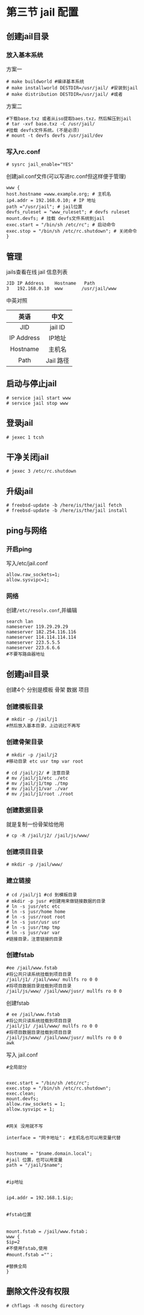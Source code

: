 # 第三节 jail 配置

## 创建jail目录

### 放入基本系统

方案一

```
# make buildworld #编译基本系统
# make installworld DESTDIR=/usr/jail/ #安装到jail
# make distribution DESTDIR=/usr/jail/ #或者
```

方案二

```
#下载base.txz 或者从iso提取baes.txz，然后解压到jail
# tar -xvf base.txz -C /usr/jail/
#挂载 devfs文件系统。(不是必须)
# mount -t devfs devfs /usr/jail/dev
```

### 写入rc.conf

```
# sysrc jail_enable="YES"
```

创建jail.conf文件(可以写进rc.conf但这样便于管理)

```
www {
host.hostname =www.example.org; # 主机名
ip4.addr = 192.168.0.10; # IP 地址
path ="/usr/jail"; # jail位置
devfs_ruleset = "www_ruleset"; # devfs ruleset
mount.devfs; # 挂载 devfs文件系统到jail
exec.start = "/bin/sh /etc/rc"; # 启动命令
exec.stop = "/bin/sh /etc/rc.shutdown"; # 关闭命令
}
```

## 管理

jails查看在线 jail 信息列表

```
JID IP Address    Hostname   Path
3   192.168.0.10  www       /usr/jail/www
```

中英对照

| 英语        | 中文    |
|:----------:|:-------:|
| JID        | jail ID |
| IP Address | IP地址    |
| Hostname   | 主机名     |
| Path       | Jail 路径 |


## 启动与停止jail

```
# service jail start www
# service jail stop www
```

## 登录jail

```
# jexec 1 tcsh
```

## 干净关闭jail

```
# jexec 3 /etc/rc.shutdown
```

## 升级jail

```
# freebsd-update -b /here/is/the/jail fetch
# freebsd-update -b /here/is/the/jail install
```

## ping与网络

### 开启ping

写入/etc/jail.conf

```
allow.raw_sockets=1;
allow.sysvipc=1;
```

### 网络

创建`/etc/resolv.conf`,并编辑

```
search lan
nameserver 119.29.29.29
nameserver 182.254.116.116
nameserver 114.114.114.114
nameserver 223.5.5.5
nameserver 223.6.6.6
#不要写路由器地址
```

## 创建jail目录

创建4个 分别是模板 骨架 数据 项目

### 创建模板目录

```
# mkdir -p /jail/j1
#然后放入基本目录，上边说过不再写
```

### 创建骨架目录

```
# mkdir -p /jail/j2
#移动目录 etc usr tmp var root
```

```
# cd /jail/j2/ # 注意目录
# mv /jail/j1/etc ./etc
# mv /jail/j1/tmp ./tmp
# mv /jail/j1/var ./var
# mv /jail/j1/root ./root
```

### 创建数据目录

就是复制一份骨架给他用 

`# cp -R /jail/j2/ /jail/js/www/`

### 创建项目目录

```
# mkdir -p /jail/www/
```

### 建立链接

```
# cd /jail/j1 #cd 到模板目录
# mkdir -p jusr #创建用来做链接数据的目录
# ln -s jusr/etc etc
# ln -s jusr/home home
# ln -s jusr/root root
# ln -s jusr/usr usr
# ln -s jusr/tmp tmp
# ln -s jusr/var var
#链接目录，注意链接的目录
```

### 创建fstab

```
#ee /jail/www.fstab
#将公共只读系统挂载到项目目录
/jail/j1/ /jail/www/ mullfs ro 0 0
#将项目数据目录挂载到项目目录
/jail/js/www/ /jail/www/jusr/ mullfs ro 0 0
```

创建fstab

```
# ee /jail/www.fstab
#将公共只读系统挂载到项目目录
/jail/j1/ /jail/www/ mullfs ro 0 0
#将项目数据目录挂载到项目目录
/jail/js/www/ /jail/www/jusr/ mullfs ro 0 0
awk
```

写入 jail.conf

```
#全局部分


exec.start = "/bin/sh /etc/rc";
exec.stop = "/bin/sh /etc/rc.shutdown";
exec.clean;
mount.devfs;
allow.raw_sockets = 1;
allow.sysvipc = 1;


#网关 没用就不写

interface = "网卡地址"； #主机名也可以用变量代替


hostname = "$name.domain.local";
#jail 位置，也可以用变量
path = "/jail/$name";


#ip地址


ip4.addr = 192.168.1.$ip;


#fstab位置


mount.fstab = /jail/www.fstab；
www {
$ip=2
#不使用fstab,使用
#mount.fstab =""；

#替换全局
}
```

## 删除文件没有权限

```
# chflags -R noschg directory
```
